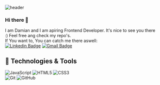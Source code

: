 ![header](https://capsule-render.vercel.app/api?type=shark&color=gradient&height=200&section=header&text=Hey%20There&&fontAlignY=30&fontSize=80&reversal=true&descAlign=59&animation=twinkling&descAlignY=40&fontColor=#ffff )
### Hi there 👋
I am Damian and I am apiring Frontend Developer. It's nice to see you there :) Feel free ang check my repo's.</br>
If You want to, You can catch me there aswell:</br>
[![Linkedin Badge](https://img.shields.io/badge/-Damian%20Koziol-blue?style=flat-square&logo=Linkedin&logoColor=white&link=#/)](#)
[![Gmail Badge](https://img.shields.io/badge/-devkoziol@gmail.com-c14438?style=flat-square&logo=Gmail&logoColor=white&link=mailto:devkoziol@gmail.com)](mailto:devkoziol@gmail.com)


## 🔧 Technologies & Tools

![JavaScript](https://img.shields.io/badge/-JavaScript-black?style=flat-square&logo=javascript)
![HTML5](https://img.shields.io/badge/-HTML5-E34F26?style=flat-square&logo=html5&logoColor=white)
![CSS3](https://img.shields.io/badge/-CSS3-1572B6?style=flat-square&logo=css3)
<br>
![Git](https://img.shields.io/badge/-Git-black?style=flat-square&logo=git)
![GitHub](https://img.shields.io/badge/-GitHub-181717?style=flat-square&logo=github)


##

